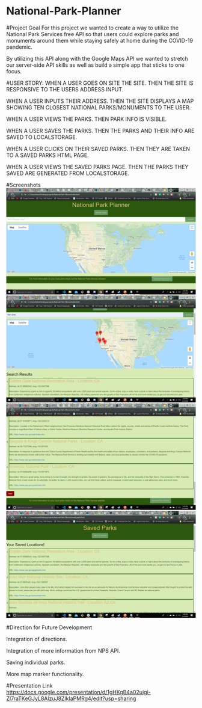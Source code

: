 # National-Park-Planner

#Project Goal
For this project we wanted to create a way to utilize the National Park Services free API so that users could explore parks and monuments around them while staying safely at home during the COVID-19 pandemic.

By utilizing this API along with the Google Maps API we wanted to stretch our server-side API skills as well as build a simple app that sticks to one focus.

#USER STORY:
WHEN A USER GOES ON SITE THE SITE. 
THEN THE SITE IS RESPONSIVE TO THE USERS ADDRESS INPUT.

WHEN A USER INPUTS THEIR ADDRESS.
THEN THE SITE DISPLAYS A MAP SHOWING TEN CLOSEST NATIONAL PARKS/MONUMENTS TO THE USER.

WHEN A USER VIEWS THE PARKS.
THEN PARK INFO IS VISIBLE.

WHEN A USER SAVES THE PARKS.
THEN THE PARKS AND THEIR INFO ARE SAVED TO LOCALSTORAGE.

WHEN A USER CLICKS ON THEIR SAVED PARKS.
THEN THEY ARE TAKEN TO A SAVED PARKS HTML PAGE.

WHEN A USER VIEWS THE SAVED PARKS PAGE.
THEN THE PARKS THEY SAVED ARE GENERATED FROM LOCALSTORAGE.

#Screenshots
![](https://github.com/bskutivan/National-Park-Planner/blob/master/assets/images/Screenshot1.png)
![](https://github.com/bskutivan/National-Park-Planner/blob/master/assets/images/Screenshot2.png)
![](https://github.com/bskutivan/National-Park-Planner/blob/master/assets/images/Screenshot3.png) 
![](https://github.com/bskutivan/National-Park-Planner/blob/master/assets/images/Screenshot4.png) 


#Direction for Future Development

Integration of directions.

Integration of more information from NPS API.

Saving individual parks.

More map marker functionality.


#Presentation Link
https://docs.google.com/presentation/d/1gHKgB4a02uigi-Zl7raTKeGJyL8AlzuJ8ZlkIaPMRg4/edit?usp=sharing
